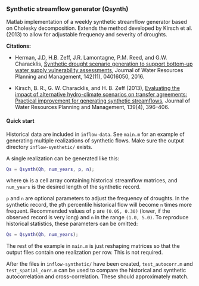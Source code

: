 ### Synthetic streamflow generator (Qsynth)

Matlab implementation of a weekly synthetic streamflow generator based on Cholesky decomposition. Extends the method developed by Kirsch et al. (2013) to allow for adjustable frequency and severity of droughts.

**Citations:**

* Herman, J.D, H.B. Zeff, J.R. Lamontagne, P.M. Reed, and G.W. Characklis, [Synthetic drought scenario generation to support bottom-up water supply vulnerability assessments](http://ascelibrary.org/doi/full/10.1061/%28ASCE%29WR.1943-5452.0000701), Journal of Water Resources Planning and Management, 142(11), 04016050, 2016.

* Kirsch, B. R., G. W. Characklis, and H. B. Zeff (2013), [Evaluating the impact of alternative hydro-climate scenarios on transfer agreements: Practical improvement for generating synthetic streamflows](http://ascelibrary.org/doi/10.1061/%28ASCE%29WR.1943-5452.0000287), Journal of Water Resources Planning and Management, 139(4), 396–406.


#### Quick start
Historical data are included in `inflow-data`. See `main.m` for an example of generating multiple realizations of synthetic flows. Make sure the output directory `inflow-synthetic/` exists.

A single realization can be generated like this:

```matlab
Qs = Qsynth(Qh, num_years, p, n);
```

where `Qh` is a cell array containing historical streamflow matrices, and `num_years` is the desired length of the synthetic record. 

`p` and `n` are optional parameters to adjust the frequency of droughts. In the synthetic record, the `p`th percentile historical flow will become `n` times more frequent. Recommended values of `p` are `(0.05, 0.30)` (lower, if the observed record is very long) and `n` in the range `(1.0, 5.0)`. To reproduce historical statistics, these parameters can be omitted:

```matlab
Qs = Qsynth(Qh, num_years);
```

The rest of the example in `main.m` is just reshaping matrices so that the output files contain one realization per row. This is not required.

After the files in `inflow-synthetic/` have been created, `test_autocorr.m` and `test_spatial_corr.m` can be used to compare the historical and synthetic autocorrelation and cross-correlation. These should approximately match.
